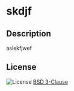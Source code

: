 # skdjf
## Description
aslekfjwef

## License
![License](https://img.shields.io/badge/License-BSD_3--Clause-blue.svg)
[BSD 3-Clause](https://opensource.org/licenses/BSD-3-Clause)

